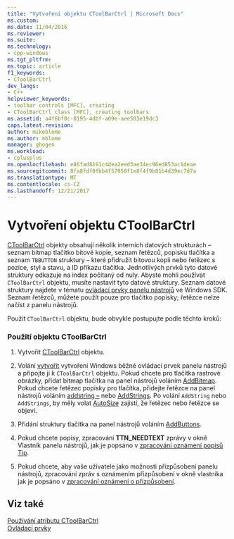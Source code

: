 ```yaml
---
title: "Vytvoření objektu CToolBarCtrl | Microsoft Docs"
ms.custom: 
ms.date: 11/04/2016
ms.reviewer: 
ms.suite: 
ms.technology:
- cpp-windows
ms.tgt_pltfrm: 
ms.topic: article
f1_keywords:
- CToolBarCtrl
dev_langs:
- C++
helpviewer_keywords:
- toolbar controls [MFC], creating
- CToolBarCtrl class [MFC], creating toolbars
ms.assetid: a4f6bf0c-0195-4dbf-a09e-aee503e19dc3
caps.latest.revision: 
author: mikeblome
ms.author: mblome
manager: ghogen
ms.workload:
- cplusplus
ms.openlocfilehash: e86fad8191c4dea2eed3ae34ec96ed853ac1deae
ms.sourcegitcommit: 8fa8fdf0fbb4f57950f1e8f4f9b81b4d39ec7d7a
ms.translationtype: MT
ms.contentlocale: cs-CZ
ms.lasthandoff: 12/21/2017
---
```

# <a name="creating-a-ctoolbarctrl-object"></a>Vytvoření objektu CToolBarCtrl
[CToolBarCtrl](../mfc/reference/ctoolbarctrl-class.md) objekty obsahují několik interních datových strukturách – seznam bitmap tlačítko bitové kopie, seznam řetězců, popisku tlačítka a seznam `TBBUTTON` struktury – které přidružit bitovou kopii nebo řetězec s pozice, styl a stavu, a ID příkazu tlačítka. Jednotlivých prvků tyto datové struktury odkazuje na index počítaný od nuly. Abyste mohli používat `CToolBarCtrl` objektu, musíte nastavit tyto datové struktury. Seznam datové struktury najdete v tématu [ovládací prvky panelu nástrojů](controls-mfc.md) ve Windows SDK. Seznam řetězců, můžete použít pouze pro tlačítko popisky; řetězce nelze načíst z panelu nástrojů.  
  
 Použít `CToolBarCtrl` objektu, bude obvykle postupujte podle těchto kroků:  
  
### <a name="to-use-a-ctoolbarctrl-object"></a>Použití objektu CToolBarCtrl  
  
1.  Vytvořit [CToolBarCtrl](../mfc/reference/ctoolbarctrl-class.md) objektu.  
  
2.  Volání [vytvořit](../mfc/reference/ctoolbarctrl-class.md#create) vytvoření Windows běžné ovládací prvek panelu nástrojů a připojte ji k `CToolBarCtrl` objektu. Pokud chcete pro tlačítka rastrové obrázky, přidat bitmap tlačítka na panel nástrojů voláním [AddBitmap](../mfc/reference/ctoolbarctrl-class.md#addbitmap). Pokud chcete řetězec popisky pro tlačítka, přidejte řetězce na panel nástrojů voláním [addstring –](../mfc/reference/ctoolbarctrl-class.md#addstring) nebo [AddStrings](../mfc/reference/ctoolbarctrl-class.md#addstrings). Po volání `AddString` nebo `AddStrings`, by měly volat [AutoSize](../mfc/reference/ctoolbarctrl-class.md#autosize) zajistí, že řetězec nebo řetězce se objeví.  
  
3.  Přidání struktury tlačítka na panel nástrojů voláním [AddButtons](../mfc/reference/ctoolbarctrl-class.md#addbuttons).  
  
4.  Pokud chcete popisy, zpracování **TTN_NEEDTEXT** zprávy v okně Vlastník panelu nástrojů, jak je popsáno v [zpracování oznámení popisů Tip](../mfc/handling-tool-tip-notifications.md).  
  
5.  Pokud chcete, aby vaše uživatele jako možnosti přizpůsobení panelu nástrojů, zpracování zpráv s oznámením přizpůsobení v okně vlastníka jak je popsáno v [zpracování oznámení o přizpůsobení](../mfc/handling-customization-notifications.md).  
  
## <a name="see-also"></a>Viz také  
 [Používání atributu CToolBarCtrl](../mfc/using-ctoolbarctrl.md)   
 [Ovládací prvky](../mfc/controls-mfc.md)

